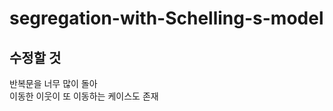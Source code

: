 # segregation-with-Schelling-s-model
<h2> 수정할 것 </h2>
반복문을 너무 많이 돌아 <br>
이동한 이웃이 또 이동하는 케이스도 존재 <br>
